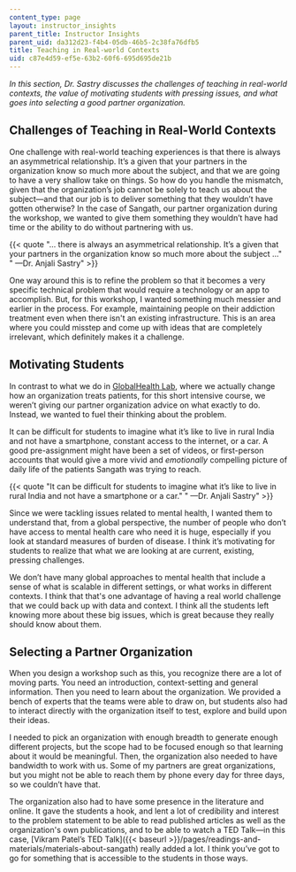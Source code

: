 ```yaml
---
content_type: page
layout: instructor_insights
parent_title: Instructor Insights
parent_uid: da312d23-f4b4-05db-46b5-2c38fa76dfb5
title: Teaching in Real-world Contexts
uid: c87e4d59-ef5e-63b2-60f6-695d695de21b
---
```


_In this section, Dr. Sastry discusses the challenges of teaching in real-world contexts, the value of motivating students with pressing issues, and what goes into selecting a good partner organization._

**Challenges of Teaching in Real-World Contexts**
-------------------------------------------------

One challenge with real-world teaching experiences is that there is always an asymmetrical relationship. It’s a given that your partners in the organization know so much more about the subject, and that we are going to have a very shallow take on things. So how do you handle the mismatch, given that the organization’s job cannot be solely to teach us about the subject—and that our job is to deliver something that they wouldn’t have gotten otherwise? In the case of Sangath, our partner organization during the workshop, we wanted to give them something they wouldn’t have had time or the ability to do without partnering with us.

{{< quote "… there is always an asymmetrical relationship. It’s a given that your partners in the organization know so much more about the subject …" " —Dr. Anjali Sastry" >}}

One way around this is to refine the problem so that it becomes a very specific technical problem that would require a technology or an app to accomplish. But, for this workshop, I wanted something much messier and earlier in the process. For example, maintaining people on their addiction treatment even when there isn't an existing infrastructure. This is an area where you could misstep and come up with ideas that are completely irrelevant, which definitely makes it a challenge.

Motivating Students
-------------------

In contrast to what we do in [GlobalHealth Lab](/courses/15-s07-globalhealth-lab-spring-2013), where we actually change how an organization treats patients, for this short intensive course, we weren’t giving our partner organization advice on what exactly to do. Instead, we wanted to fuel their thinking about the problem.

It can be difficult for students to imagine what it’s like to live in rural India and not have a smartphone, constant access to the internet, or a car. A good pre-assignment might have been a set of videos, or first-person accounts that would give a more vivid and _emotionally_ compelling picture of daily life of the patients Sangath was trying to reach.

{{< quote "It can be difficult for students to imagine what it’s like to live in rural India and not have a smartphone or a car." " —Dr. Anjali Sastry" >}}

Since we were tackling issues related to mental health, I wanted them to understand that, from a global perspective, the number of people who don’t have access to mental health care who need it is huge, especially if you look at standard measures of burden of disease. I think it’s motivating for students to realize that what we are looking at are current, existing, pressing challenges.

We don’t have many global approaches to mental health that include a sense of what is scalable in different settings, or what works in different contexts. I think that that's one advantage of having a real world challenge that we could back up with data and context. I think all the students left knowing more about these big issues, which is great because they really should know about them.

Selecting a Partner Organization
--------------------------------

When you design a workshop such as this, you recognize there are a lot of moving parts. You need an introduction, context-setting and general information. Then you need to learn about the organization. We provided a bench of experts that the teams were able to draw on, but students also had to interact directly with the organization itself to test, explore and build upon their ideas.

I needed to pick an organization with enough breadth to generate enough different projects, but the scope had to be focused enough so that learning about it would be meaningful. Then, the organization also needed to have bandwidth to work with us. Some of my partners are great organizations, but you might not be able to reach them by phone every day for three days, so we couldn’t have that.

The organization also had to have some presence in the literature and online. It gave the students a hook, and lent a lot of credibility and interest to the problem statement to be able to read published articles as well as the organization's own publications, and to be able to watch a TED Talk—in this case, [Vikram Patel’s TED Talk]({{< baseurl >}}/pages/readings-and-materials/materials-about-sangath) really added a lot. I think you’ve got to go for something that is accessible to the students in those ways.